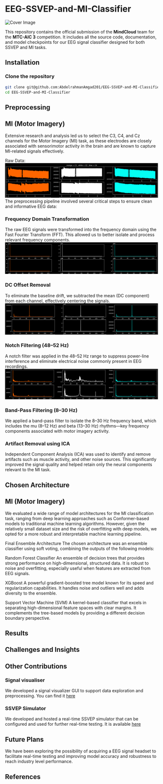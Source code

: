 # EEG-SSVEP-and-MI-Classifier
![Cover Image](images/cover.jpg)

This repository contains the official submission of the **MindCloud** team for the **MTC-AIC 3** competition. It includes all the source code, documentation, and model checkpoints for our EEG signal classifier designed for both SSVEP and MI tasks.

## Installation

### Clone the repository
```bash
git clone git@github.com:AbdelrahmanAmgad201/EEG-SSVEP-and-MI-Classifier.git
cd EEG-SSVEP-and-MI-Classifier
```

## Preprocessing
## MI (Motor Imagery)
Extensive research and analysis led us to select the C3, C4, and Cz channels for the Motor Imagery (MI) task, as these electrodes are closely associated with sensorimotor activity in the brain and are known to capture MI-related signals effectively.

Raw Data:
![Cover Image](images/1.png)
The preprocessing pipeline involved several critical steps to ensure clean and informative EEG data:

### Frequency Domain Transformation
The raw EEG signals were transformed into the frequency domain using the Fast Fourier Transform (FFT). This allowed us to better isolate and process relevant frequency components.
![Cover Image](images/2.png)
### DC Offset Removal
To eliminate the baseline drift, we subtracted the mean (DC component) from each channel, effectively centering the signals.
![Cover Image](images/3.png)
### Notch Filtering (48–52 Hz)
A notch filter was applied in the 48–52 Hz range to suppress power-line interference and eliminate electrical noise commonly present in EEG recordings.
![Cover Image](images/4.png)
### Band-Pass Filtering (8–30 Hz)
We applied a band-pass filter to isolate the 8–30 Hz frequency band, which includes the mu (8–12 Hz) and beta (13–30 Hz) rhythms—key frequency components associated with motor imagery activity.

### Artifact Removal using ICA
Independent Component Analysis (ICA) was used to identify and remove artifacts such as muscle activity, and other noise sources. This significantly improved the signal quality and helped retain only the neural components relevant to the MI task.

## Chosen Architecture
## MI (Motor Imagery)
We evaluated a wide range of model architectures for the MI classification task, ranging from deep learning approaches such as Conformer-based models to traditional machine learning algorithms. However, given the relatively small dataset size and the risk of overfitting with deep models, we opted for a more robust and interpretable machine learning pipeline.

Final Ensemble Architecture
The chosen architecture was an ensemble classifier using soft voting, combining the outputs of the following models:

Random Forest Classifier
An ensemble of decision trees that provides strong performance on high-dimensional, structured data. It is robust to noise and overfitting, especially useful when features are extracted from EEG signals.

XGBoost
A powerful gradient-boosted tree model known for its speed and regularization capabilities. It handles noise and outliers well and adds diversity to the ensemble.

Support Vector Machine (SVM)
A kernel-based classifier that excels in separating high-dimensional feature spaces with clear margins. It complements the tree-based models by providing a different decision boundary perspective.
## Results
## Challenges and Insights

## Other Contributions
### Signal visualiser
We developed a signal visualizer GUI to support data exploration and preprocessing. You can find it [here](https://github.com/AmirKaseb/EEG-GUI)
### SSVEP Simulator
We developed and hosted a real-time SSVEP simulator that can be configured and used for further real-time testing. It is available [here](https://gilded-kitsune-dfc3ec.netlify.app/)
## Future Plans
We have been exploring the possibility of acquiring a EEG signal headset to facilitate real-time testing and improving model accuracy and robustness to reach industry level performance.

## References


